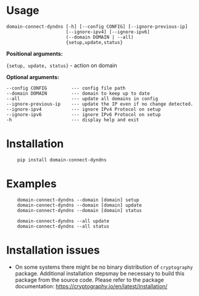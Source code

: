 Usage
=====

```
domain-connect-dyndns [-h] [--config CONFIG] [--ignore-previous-ip]
                      [--ignore-ipv4] [--ignore-ipv6]
                      (--domain DOMAIN | --all)
                      {setup,update,status}
```

**Positional arguments:**

`{setup, update, status}` - action on domain

**Optional arguments:**

```
--config CONFIG         --- config file path
--domain DOMAIN         --- domain to keep up to date
--all                   --- update all domains in config
--ignore-previous-ip    --- update the IP even if no change detected.
--ignore-ipv4           --- ignore IPv4 Protocol on setup
--ignore-ipv6           --- ignore IPv6 Protocol on setup
-h                      --- display help and exit
```

Installation
============

```   
    pip install domain-connect-dyndns
```

Examples
========
```
    domain-connect-dyndns --domain [domain] setup
    domain-connect-dyndns --domain [domain] update
    domain-connect-dyndns --domain [domain] status
    
    domain-connect-dyndns --all update
    domain-connect-dyndns --all status
```

Installation issues
===================

- On some systems there might be no binary distribution of `cryptography` package. Additional installation stepsmay be necessary to build this package from the source code. Please refer to the package documentation: https://cryptography.io/en/latest/installation/
